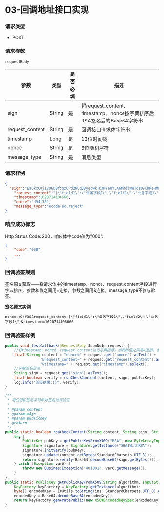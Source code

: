 # 03-回调地址接口实现

### 请求类型

* POST

### 请求参数

`requestBody`

| 参数            | 类型   | 是否必填 | 描述                                                         |
| --------------- | ------ | -------- | ------------------------------------------------------------ |
| sign            | String | 是       | 将request_content、timestamp、nonce按字典排序后RSA签名后的Base64字符串 |
| request_content | String | 是       | 回调接口请求体字符串                                         |
| timestamp       | Long   | 是       | 13位时间戳                                                   |
| nonce           | String | 是       | 6位随机字符                                                  |
| message_type    | String | 是       | 消息类型                                                     |

### 请求样例

```json
{
  "sign":"Ea6kxCUj1y06D8fSqzCPd2NUqQ8ygcwkTDXMYeUY5A6MRdlWWTdz09KnReHMLQGwbSMYMB7UdBjzR43xwoiT+AE9Sh9MCV8c4Z/l9EE5lE8E3ftN9D1D+PybVE6iZ9+jOhaTGpk49MF2ln9Gkfq6qzfCEFrTrR6livScJj+bGz4HpDhENW45XhRaMyuFr7xdrLbE4aTw7VoLiK3xNrIpnd7/SgFgJ8D1hyFyF1l9GfkFUFQAN+O2HZgBUUcCALItsJhgujKtdrrAHDkBPbrliEDncOcnttXYtSan+rt4tmtEL8rG0Ha+N8kR9uvzHAFpdIqsjUqv0SAQAx/Y6q9g8A==",
    "request_content":"{\"field1\":\"业务字段1\",\"field2\":\"业务字段1\"}",
    "timestamp":1620714106666,
    "nonce":"d94f38",
    "message_type":"ecode-ac.reject"
}
```

### 响应成功标志

Http Status Code: 200，响应体中code值为"000":

```json
{
    "code":"000",
    ...
}
```



### 回调验签规则

签名原文获取——将请求体中的timestamp、nonce、request_content字段进行字典排序，参数和值之间用=连接，参数之间用&连接。message_type不参与验签。

**签名原文实例**

```
nonce=d94f38&request_content={\"field1\":\"业务字段1\",\"field2\":\"业务字段1\"}&timestamp=1620714106666
```

### 回调验签样例

```java
public void testCallback(@RequestBody JsonNode request) {
    //将timestamp、nonce、request_content进行字典排序，参数和值之间用=连接，参数之间用&连接。
    final String content = "nonce=" + request.get("nonce").asText() +
                "&request_content=" + request.get("request_content").asText() +
                "&timestamp=" + request.get("timestamp").asText();
    //获取签名信息
    String sign = request.get("sign").asText();
    final boolean verify = rsaCheckContent(content, sign, publicKey);
    log.info("验签结果:{}", verify);
}

/**
 * 用公钥和签名字符串对签名进行验证
 *
 * @param content
 * @param sign
 * @param publicKey
 * @return
 */
public static boolean rsaCheckContent(String content, String sign, String publicKey) {
    try {
        PublicKey pubKey = getPublicKeyFromX509("RSA", new ByteArrayInputStream(publicKey.getBytes()));
        Signature signature = Signature.getInstance("SHA1WithRSA");
        signature.initVerify(pubKey);
        signature.update(content.getBytes(StandardCharsets.UTF_8));
        return signature.verify(Base64.decodeBase64(sign.getBytes()));
    } catch (Exception var6) {
        throw new BusinessException("401001", var6.getMessage());
    }
}
public static PublicKey getPublicKeyFromX509(String algorithm, InputStream ins) throws Exception {
    KeyFactory keyFactory = KeyFactory.getInstance(algorithm);
    byte[] encodedKey = IOUtils.toString(ins, StandardCharsets.UTF_8).getBytes();
    encodedKey = Base64.decodeBase64(encodedKey);
    return keyFactory.generatePublic(new X509EncodedKeySpec(encodedKey));
}
```

